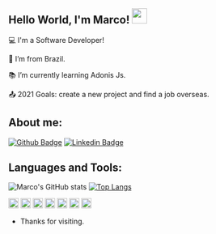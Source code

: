 
## Hello World, I'm Marco! <img src=https://github.com/TheDudeThatCode/TheDudeThatCode/blob/master/Assets/Earth.gif width="30">

 
:computer: I'm a Software Developer!

:house_with_garden: I’m from Brazil.

:books: I’m currently learning Adonis Js.

:outbox_tray: 2021 Goals: create a new project and find a job overseas.

 

## About me:
[![Github Badge](https://img.shields.io/badge/-Github-000?style=flat-square&logo=Github&logoColor=white&link=LINK_GIT)](https://github.com/marco-estevam)
[![Linkedin Badge](https://img.shields.io/badge/LinkedIn-0077B5?style=for-the-badge&logo=linkedin&logoColor=white)](https://www.linkedin.com/in/maestevamjr/)


## Languages and Tools:
![Marco's GitHub stats](https://github-readme-stats.vercel.app/api?username=marco-estevam&theme=dark&show_icons=true)
[![Top Langs](https://github-readme-stats.vercel.app/api/top-langs/?username=marco-estevam&layout=compact)](https://github.com/anuraghazra/github-readme-stats)


<code><img height= "20" src= "https://img.shields.io/badge/HTML5-E34F26?style=for-the-badge&logo=html5&logoColor=white"></code>
<code><img height= "20" src= "https://img.shields.io/badge/CSS3-1572B6?style=for-the-badge&logo=css3&logoColor=white"></code>
<code><img height= "20" src= "https://img.shields.io/badge/JavaScript-F7DF1E?style=for-the-badge&logo=javascript&logoColor=black"></code>
<code><img height= "20" src= "https://img.shields.io/badge/Node.js-43853D?style=for-the-badge&logo=node.js&logoColor=white"></code>
<code><img height= "20" src= "https://img.shields.io/badge/PHP-777BB4?style=for-the-badge&logo=php&logoColor=white"></code>
<code><img height= "20" src= "https://img.shields.io/badge/MySQL-00000F?style=for-the-badge&logo=mysql&logoColor=white"></code>
<code><img height= "20" src= "https://img.shields.io/badge/React-20232A?style=for-the-badge&logo=react&logoColor=61DAFB"></code>

- Thanks for visiting.

